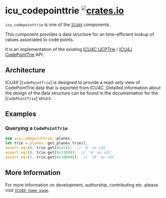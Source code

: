 # icu_codepointtrie [![crates.io](http://meritbadge.herokuapp.com/icu_codepointtrie)](https://crates.io/crates/icu_codepointtrie)

`icu_codepointtrie`  is one of the [`ICU4X`] components.

This component provides a data structure for an time-efficient lookup of values
associated to code points.

It is an implementation of the existing [ICU4C UCPTrie](https://unicode-org.github.io/icu-docs/apidoc/released/icu4c/ucptrie_8h.html)
/ [ICU4J CodePointTrie](https://unicode-org.github.io/icu-docs/apidoc/dev/icu4j/) API.

## Architecture

ICU4X [`CodePointTrie`] is designed to provide a read-only view of CodePointTrie data that is exported
from ICU4C. Detailed information about the design of the data structure can be found in the documentation
for the [`CodePointTrie`] struct.

## Examples

### Querying a `CodePointTrie`

```rust
use icu_codepointtrie::planes;
let trie = planes::get_planes_trie();
assert_eq!(0, trie.get(0x41));  // 'A' as u32
assert_eq!(0, trie.get(0x13E0));  // 'Ꮰ' as u32
assert_eq!(1, trie.get(0x10044));  // '𐁄' as u32
```

[`ICU4X`]: ../icu/index.html

## More Information

For more information on development, authorship, contributing etc. please visit [`ICU4X home page`](https://github.com/unicode-org/icu4x).
